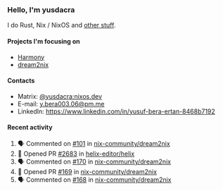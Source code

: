 ### Hello, I'm yusdacra

I do Rust, Nix / NixOS and [other stuff](https://yusdacra.gitlab.io/about).

#### Projects I'm focusing on

- [Harmony](https://harmonyapp.io)
- [dream2nix](https://github.com/nix-community/dream2nix)

#### Contacts

- Matrix: [@yusdacra:nixos.dev](https://matrix.to/#/@yusdacra:nixos.dev)
- E-mail: y.bera003.06@pm.me
- LinkedIn: https://www.linkedin.com/in/yusuf-bera-ertan-8468b7192

#### Recent activity

<!--START_SECTION:activity-->
1. 🗣 Commented on [#101](https://github.com/nix-community/dream2nix/issues/101) in [nix-community/dream2nix](https://github.com/nix-community/dream2nix)
2. 💪 Opened PR [#2683](https://github.com/helix-editor/helix/pull/2683) in [helix-editor/helix](https://github.com/helix-editor/helix)
3. 🗣 Commented on [#170](https://github.com/nix-community/dream2nix/issues/170) in [nix-community/dream2nix](https://github.com/nix-community/dream2nix)
4. 💪 Opened PR [#169](https://github.com/nix-community/dream2nix/pull/169) in [nix-community/dream2nix](https://github.com/nix-community/dream2nix)
5. 🗣 Commented on [#168](https://github.com/nix-community/dream2nix/issues/168) in [nix-community/dream2nix](https://github.com/nix-community/dream2nix)
<!--END_SECTION:activity-->
